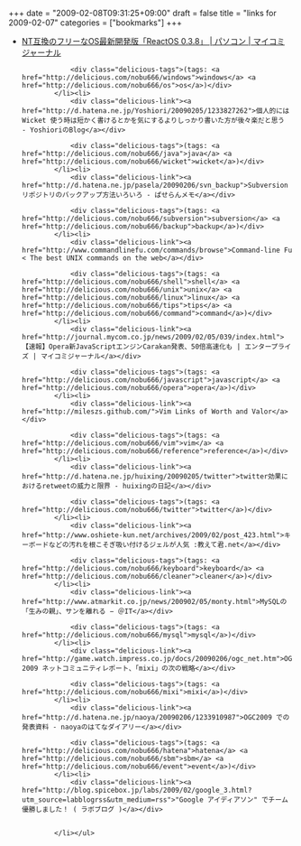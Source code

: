 +++
date = "2009-02-08T09:31:25+09:00"
draft = false
title = "links for 2009-02-07"
categories = ["bookmarks"]
+++

<ul class="delicious"><li>
                <div class="delicious-link"><a href="http://journal.mycom.co.jp/news/2009/02/06/019/index.html">NT互換のフリーなOS最新開発版「ReactOS 0.3.8」 | パソコン | マイコミジャーナル</a></div>
                
                <div class="delicious-tags">(tags: <a href="http://delicious.com/nobu666/windows">windows</a> <a href="http://delicious.com/nobu666/os">os</a>)</div>
            </li><li>
                <div class="delicious-link"><a href="http://d.hatena.ne.jp/Yoshiori/20090205/1233827262">個人的には Wicket 使う時は短かく書けるとかを気にするよりしっかり書いた方が後々楽だと思う - YoshioriのBlog</a></div>
                
                <div class="delicious-tags">(tags: <a href="http://delicious.com/nobu666/java">java</a> <a href="http://delicious.com/nobu666/wicket">wicket</a>)</div>
            </li><li>
                <div class="delicious-link"><a href="http://d.hatena.ne.jp/pasela/20090206/svn_backup">Subversionリポジトリのバックアップ方法いろいろ - ぱせらんメモ</a></div>
                
                <div class="delicious-tags">(tags: <a href="http://delicious.com/nobu666/subversion">subversion</a> <a href="http://delicious.com/nobu666/backup">backup</a>)</div>
            </li><li>
                <div class="delicious-link"><a href="http://www.commandlinefu.com/commands/browse">Command-line Fu < The best UNIX commands on the web</a></div>
                
                <div class="delicious-tags">(tags: <a href="http://delicious.com/nobu666/shell">shell</a> <a href="http://delicious.com/nobu666/unix">unix</a> <a href="http://delicious.com/nobu666/linux">linux</a> <a href="http://delicious.com/nobu666/tips">tips</a> <a href="http://delicious.com/nobu666/command">command</a>)</div>
            </li><li>
                <div class="delicious-link"><a href="http://journal.mycom.co.jp/news/2009/02/05/039/index.html">【速報】Opera新JavaScriptエンジンCarakan発表、50倍高速化も | エンタープライズ | マイコミジャーナル</a></div>
                
                <div class="delicious-tags">(tags: <a href="http://delicious.com/nobu666/javascript">javascript</a> <a href="http://delicious.com/nobu666/opera">opera</a>)</div>
            </li><li>
                <div class="delicious-link"><a href="http://mileszs.github.com/">Vim Links of Worth and Valor</a></div>
                
                <div class="delicious-tags">(tags: <a href="http://delicious.com/nobu666/vim">vim</a> <a href="http://delicious.com/nobu666/reference">reference</a>)</div>
            </li><li>
                <div class="delicious-link"><a href="http://d.hatena.ne.jp/huixing/20090205/twitter">twitter効果におけるretweetの威力と限界 - huixingの日記</a></div>
                
                <div class="delicious-tags">(tags: <a href="http://delicious.com/nobu666/twitter">twitter</a>)</div>
            </li><li>
                <div class="delicious-link"><a href="http://www.oshiete-kun.net/archives/2009/02/post_423.html">キーボードなどの汚れを根こそぎ吸い付けるジェルが人気 :教えて君.net</a></div>
                
                <div class="delicious-tags">(tags: <a href="http://delicious.com/nobu666/keyboard">keyboard</a> <a href="http://delicious.com/nobu666/cleaner">cleaner</a>)</div>
            </li><li>
                <div class="delicious-link"><a href="http://www.atmarkit.co.jp/news/200902/05/monty.html">MySQLの「生みの親」、サンを離れる − ＠IT</a></div>
                
                <div class="delicious-tags">(tags: <a href="http://delicious.com/nobu666/mysql">mysql</a>)</div>
            </li><li>
                <div class="delicious-link"><a href="http://game.watch.impress.co.jp/docs/20090206/ogc_net.htm">OGC 2009 ネットコミュニティレポート、「mixi」の次の戦略</a></div>
                
                <div class="delicious-tags">(tags: <a href="http://delicious.com/nobu666/mixi">mixi</a>)</div>
            </li><li>
                <div class="delicious-link"><a href="http://d.hatena.ne.jp/naoya/20090206/1233910987">OGC2009 での発表資料 - naoyaのはてなダイアリー</a></div>
                
                <div class="delicious-tags">(tags: <a href="http://delicious.com/nobu666/hatena">hatena</a> <a href="http://delicious.com/nobu666/sbm">sbm</a> <a href="http://delicious.com/nobu666/event">event</a>)</div>
            </li><li>
                <div class="delicious-link"><a href="http://blog.spicebox.jp/labs/2009/02/google_3.html?utm_source=labblogrss&utm_medium=rss">"Google アイディアソン" でチーム優勝しました！ ( ラボブログ )</a></div>
                
                
            </li></ul>

